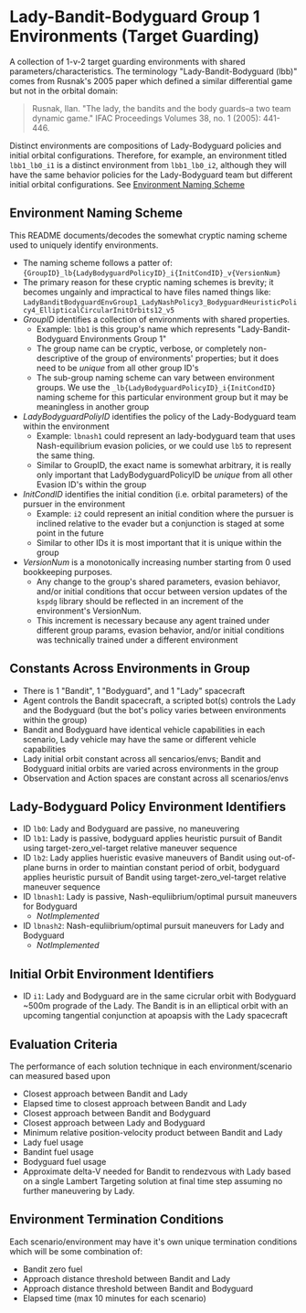 # Lady-Bandit-Bodyguard Group 1 Environments (Target Guarding)

A collection of 1-v-2 target guarding environments with shared parameters/characteristics.
The terminology "Lady-Bandit-Bodyguard (lbb)" comes from Rusnak's 2005 paper which defined a similar differential game but not in the orbital domain:
> Rusnak, Ilan. "The lady, the bandits and the body guards–a two team dynamic game." IFAC Proceedings Volumes 38, no. 1 (2005): 441-446.

Distinct environments are compositions of Lady-Bodyguard policies and initial orbital configurations. Therefore, for example, an environment titled `lbb1_lb0_i1` is a distinct environment from `lbb1_lb0_i2`, although they will have the same behavior policies for the Lady-Bodyguard team but different initial orbital configurations. See [Environment Naming Scheme](#environment-naming-scheme)

##  Environment Naming Scheme

This README documents/decodes the somewhat cryptic naming scheme used to uniquely identify environments. 
+ The naming scheme follows a patter of: `{GroupID}_lb{LadyBodyguardPolicyID}_i{InitCondID}_v{VersionNum}`
+ The primary reason for these cryptic naming schemes is brevity; it becomes ungainly and impractical to have files named things like: `LadyBanditBodyguardEnvGroup1_LadyNashPolicy3_BodyguardHeuristicPolicy4_EllipticalCircularInitOrbits12_v5`
+ *GroupID* identifies a collection of environments with shared properties. 
    + Example: `lbb1` is this group's name which represents "Lady-Bandit-Bodyguard Environments Group 1"
    + The group name can be cryptic, verbose, or completely non-descriptive of the group of environments' properties; but it does need to be _unique_ from all other group ID's
    + The sub-group naming scheme can vary between environment groups. We use the `_lb{LadyBodyguardPolicyID}_i{InitCondID}` naming scheme for this particular environment group but it may be meaningless in another group
+ *LadyBodyguardPoliyID* identifies the policy of the Lady-Bodyguard team within the environment
    + Example: `lbnash1` could represent an lady-bodyguard team that uses Nash-equilibrium evasion policies, or we could use `lb5` to represent the same thing. 
    + Similar to GroupID, the exact name is somewhat arbitrary, it is really only important that LadyBodyguardPolicyID be _unique_ from all other Evasion ID's within the group
+ *InitCondID* identifies the initial condition (i.e. orbital parameters) of the pursuer in the environment
    + Example: `i2` could represent an initial condition where the pursuer is inclined relative to the evader but a conjunction is staged at some point in the future
    + Similar to other IDs it is most important that it is unique within the group
+ *VersionNum* is a monotonically increasing number starting from 0 used bookkeeping purposes. 
    + Any change to the group's shared parameters, evasion behiavor, and/or initial conditions that occur between version updates of the `kspdg` library should be reflected in an increment of the environment's VersionNum. 
    + This increment is necessary because any agent trained under different group params, evasion behavior, and/or initial conditions was technically trained under a different environment


## Constants Across Environments in Group

+ There is 1 "Bandit", 1 "Bodyguard", and 1 "Lady" spacecraft
+ Agent controls the Bandit spacecraft, a scripted bot(s) controls the Lady and the Bodyguard (but the bot's policy varies between environments within the group)
+ Bandit and Bodyguard have identical vehicle capabilities in each scenario, Lady vehicle may have the same or different vehicle capabilities
+ Lady initial orbit constant across all sencarios/envs; Bandit and Bodyguard initial orbits are varied across environments in the group
+ Observation and Action spaces are constant across all scenarios/envs

## Lady-Bodyguard Policy Environment Identifiers

+ ID `lb0`: Lady and Bodyguard are passive, no maneuvering
+ ID `lb1`: Lady is passive, bodyguard applies heuristic pursuit of Bandit using target-zero_vel-target relative maneuver sequence
+ ID `lb2`: Lady applies hueristic evasive maneuvers of Bandit using out-of-plane burns in order to maintian constant period of orbit, bodyguard applies heuristic pursuit of Bandit using target-zero_vel-target relative maneuver sequence
+ ID `lbnash1`: Lady is passive, Nash-equliibrium/optimal pursuit maneuvers for Bodyguard
    + _NotImplemented_
+ ID `lbnash2`: Nash-equliibrium/optimal pursuit maneuvers for Lady and Bodyguard
    + _NotImplemented_

## Initial Orbit Environment Identifiers

+ ID `i1`: Lady and Bodyguard are in the same cicrular orbit with Bodyguard ~500m prograde of the Lady. The Bandit is in an elliptical orbit with an upcoming tangential conjunction at apoapsis with the Lady spacecraft

## Evaluation Criteria 

The performance of each solution technique in each environment/scenario can measured based upon

+ Closest approach between Bandit and Lady
+ Elapsed time to closest approach between Bandit and Lady
+ Closest approach between Bandit and Bodyguard
+ Closest approach between Lady and Bodyguard
+ Minimum relative position-velocity product between Bandit and Lady
+ Lady fuel usage
+ Bandint fuel usage
+ Bodyguard fuel usage
+ Approximate delta-V needed for Bandit to rendezvous with Lady based on a single Lambert Targeting solution at final time step assuming no further maneuvering by Lady.

## Environment Termination Conditions 

Each scenario/environment may have it's own unique termination conditions which will be some combination of:

+ Bandit zero fuel
+ Approach distance threshold between Bandit and Lady
+ Approach distance threshold between Bandit and Bodyguard
+ Elapsed time (max 10 minutes for each scenario)


